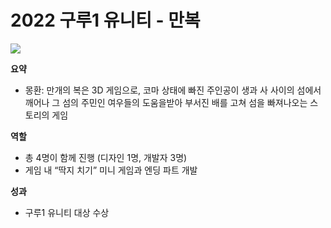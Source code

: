# 2022 구루1 유니티 - 만복 
![](https://velog.velcdn.com/images/haeseung/post/9b6b470a-ba36-4212-8466-4affd6c45fed/image.PNG)


**요약**

- 몽환: 만개의 복은 3D 게임으로, 코마 상태에 빠진 주인공이 생과 사 사이의 섬에서 깨어나 그 섬의 주민인 여우들의 도움을받아 부서진 배를 고쳐 섬을 빠져나오는 스토리의 게임

**역할**

- 총 4명이 함께 진행 (디자인 1명, 개발자 3명)
- 게임 내 “딱지 치기” 미니 게임과 엔딩 파트 개발

**성과**

- 구루1 유니티 대상 수상
